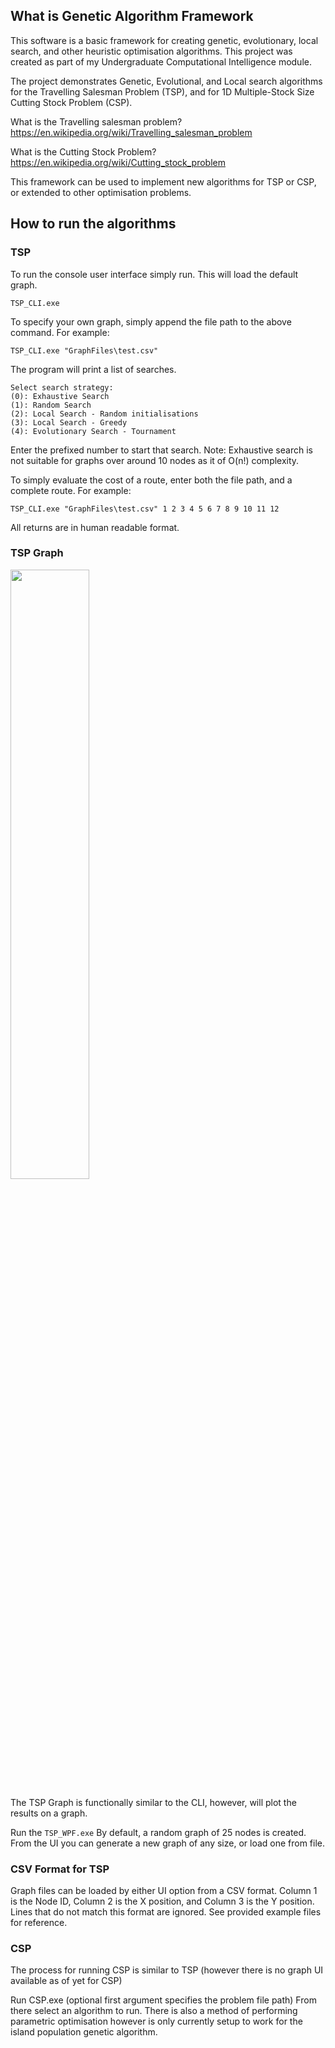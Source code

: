 ## What is Genetic Algorithm Framework
This software is a basic framework for creating genetic, evolutionary, local search, and other heuristic optimisation algorithms.
This project was created as part of my Undergraduate Computational Intelligence  module.

The project demonstrates Genetic, Evolutional, and Local search algorithms for the Travelling Salesman Problem (TSP), and for 1D Multiple-Stock Size Cutting Stock Problem (CSP). 

What is the Travelling salesman problem? https://en.wikipedia.org/wiki/Travelling_salesman_problem

What is the Cutting Stock Problem? https://en.wikipedia.org/wiki/Cutting_stock_problem

This framework can be used to implement new algorithms for TSP or CSP, or extended to other optimisation problems.

## How to run the algorithms
### TSP

To run the console user interface simply run. This will load the default graph.
```
TSP_CLI.exe
```
To specify your own graph, simply append the file path to the above command. For example:
```
TSP_CLI.exe "GraphFiles\test.csv"
```

The program will print a list of searches.
```
Select search strategy:
(0): Exhaustive Search
(1): Random Search
(2): Local Search - Random initialisations
(3): Local Search - Greedy
(4): Evolutionary Search - Tournament
```
Enter the prefixed number to start that search.
Note: Exhaustive search is not suitable for graphs over around 10 nodes as it of O(n!) complexity.

To simply evaluate the cost of a route, enter both the file path, and a complete route. For example:
```
TSP_CLI.exe "GraphFiles\test.csv" 1 2 3 4 5 6 7 8 9 10 11 12
```
All returns are in human readable format.

### TSP Graph
<img src="https://user-images.githubusercontent.com/45512892/99120792-5a779880-25f3-11eb-82af-0879a582ee93.png" width="50%">

The TSP Graph is functionally similar to the CLI, however, will plot the results on a graph.

Run the `TSP_WPF.exe`
By default, a random graph of 25 nodes is created.
From the UI you can generate a new graph of any size, or load one from file.

### CSV Format for TSP
Graph files can be loaded by either UI option from a CSV format.
Column 1 is the Node ID, Column 2 is the X position, and Column 3 is the Y position.
Lines that do not match this format are ignored.
See provided example files for reference.

### CSP
The process for running CSP is similar to TSP (however there is no graph UI available as of yet for CSP)

Run CSP.exe (optional first argument specifies the problem file path)
From there select an algorithm to run.
There is also a method of performing parametric optimisation however is only currently setup to work for the island population genetic algorithm.
